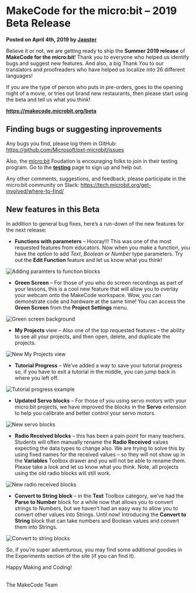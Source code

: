 # MakeCode for the micro:bit – 2019 Beta Release 

**Posted on April 4th, 2019 by [Jaqster](https://github.com/jaqster)**

Believe it or not, we are getting ready to ship the **Summer 2019 release** of **MakeCode for the micro:bit**! Thank you to everyone who helped us identify bugs and suggest new features. And also, a big Thank You to our translators and proofreaders who have helped us localize into 26 different languages!

If you are the type of person who puts in pre-orders, goes to the opening night of a movie, or tries out brand new restaurants, then please start using the beta and tell us what you think!

**https://makecode.microbit.org/beta**

## Finding bugs or suggesting inprovements

Any bugs you find, please log them in GitHub: https://github.com/Microsoft/pxt-microbit/issues

Also, the [micro:bit](https://microbit.org) Foudation is encouraging folks to join in their testing program. Go to the **[testing](https://microbit.org/testing)** page to sign up and help out.

Any other comments, suggestions, and feedback, please participate in the micro:bit community on Slack: https://tech.microbit.org/get-involved/where-to-find/

## New features in this Beta

In addition to general bug fixes, here’s a run-down of the new features for the next release:

* **Functions with parameters** – Hooray!!! This was one of the most requested features from educators. Now when you make a function, you have the option to add _Text_, _Boolean_ or _Number_ type parameters. Try out the **Edit Function** feature and let us know what you think!

![Adding paramters to function blocks](/static/blog/microbit/2019-beta/functions.gif)

* **Green Screen** – For those of you who do screen recordings as part of your lessons, this is a cool new feature that will allow you to overlay your webcam onto the MakeCode workspace. Wow,  you can demonstrate code and hardware at the same time! You can access the **Green Screen** from the **Project Settings** menu.

![Green screen background](/static/blog/microbit/2019-beta/green-screen.jpg)

* **My Projects** view – Also one of the top requested features – the ability to see all your projects, and then open, delete, and duplicate the projects.

![New My Projects view](/static/blog/microbit/2019-beta/my-projects.gif)

* **Tutorial Progress** – We’ve added a way to save your tutorial progress so, if you have to exit a tutorial in the middle, you can jump back in where you left off.

![Tutorial progress example](/static/blog/microbit/2019-beta/tutorials.gif)

* **Updated Servo blocks** – For those of you using servo motors with your micro:bit projects, we have improved the blocks in the **Servo** extension to help you calibrate and better control your servo motors.

![New servo blocks](/static/blog/microbit/2019-beta/servos.gif)

* **Radio Received blocks** – this has been a pain point for many teachers. Students will often manually rename the **Radio Received** values expecting the data types to change also. We are trying to solve this by using fixed names for the received values – so they will not show up in the **Variables** Toolbox drawer and you will not be able to rename them. Please take a look and let us know what you think. Note, all projects using the old radio blocks will still work.

![New radio received blocks](/static/blog/microbit/2019-beta/radio.gif)

* **Convert to String block** – in the **Text** Toolbox category, we’ve had the **Parse to Number** block for a while now that allows you to convert strings to Numbers, but we haven’t had an easy way to allow you to convert other values into Strings. Until now! Introducing the **Convert to String** block that can take numbers and Boolean values and convert them into Strings.

![Convert to string blocks](/static/blog/microbit/2019-beta/convert-to-string.jpg)

So, if you’re super adventurous, you may find some additional goodies in the Experiments section of the site (if you can find it).

Happy Making and Coding!

<br/>
The MakeCode Team